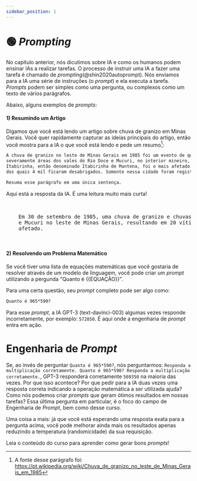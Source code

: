 ```yaml
---
sidebar_position: 1
---
```


# 🟢 *Prompting*

No capítulo anterior, nós dicutimos sobre IA e como os humanos podem ensinar IAs a realizar tarefas. O processo de instruir uma IA a fazer uma tarefa é chamado de *prompting*(@shin2020autoprompt). Nós enviamos para a IA uma série de instruções (o *prompt*) e ela executa a tarefa. *Prompts* podem ser simples como uma pergunta, ou complexos como um texto de vários parágrafos.

Abaixo, alguns exemplos de *prompts*:

#### 1) Resumindo um Artigo

Digamos que você está lendo um artigo sobre chuva de granizo em Minas Gerais. Você quer rapidamente capturar as ideias principais do artigo, então você mostra para a IA o que você está lendo e pede um resumo[^2]:

```txt
A chuva de granizo no leste de Minas Gerais em 1985 foi um evento de queda de granizo e chuvas intensas que afetou
severamente áreas dos vales do Rio Doce e Mucuri, no interior mineiro, em 30 de setembro de 1985. O município de
Itabirinha, então denominado Itabirinha de Mantena, foi o mais afetado. Contava com cerca de 10 mil habitantes em 1985,
dos quais 4 mil ficaram desabrigados. Somente nessa cidade foram registradas vinte vítimas fatais e seiscentos feridos.

Resuma esse parágrafo em uma única sentença.
```

Aqui está a resposta da IA. É uma leitura muito mais curta!

<pre>
  <div className="bluegreen-highlight">
    Em 30 de setembro de 1985, uma chuva de granizo e chuvas intensas atingiu severamente as áreas dos vales do Rio Doce
    e Mucuri no leste de Minas Gerais, resultando em 20 vítimas fatais e 600 feridos em Itabirinha, o município mais
    afetado.
  </div>
</pre>

#### 2) Resolvendo um Problema Matemático

Se você tiver uma lista de equações matemáticas que você gostaria de resolver através de um modelo de linguagem, você pode criar um *prompt* utilizando a pergunda "Quanto é {{EQUAÇÃO}}".

Para uma certa questão, seu *prompt* completo pode ser algo como:

```txt
Quanto é 965*590?
```

Para esse *prompt*, a IA GPT-3 (text-davinci-003) algumas vezes responde incorretamente, por exemplo: `572850`. É aqui onde a engenharia de *prompt* entra em ação.

# Engenharia de *Prompt*

Se, ao invés de perguntar `Quanto é 965*590?`, nós perguntarmos: `Responda a multiplicação corretamente. Quanto é 965*590? Responda a multiplicação corretamente.`, GPT-3 responderá corretamente `569350` na maioria das vezes. Por que isso acontece? Por que pedir para a IA duas vezes uma resposta correta indicando a operação matemática a ser utilizada ajuda? Como nós podemos criar *prompts* que geram ótimos resultados em nossas tarefas? Essa última pergunta em particular, é o foco do campo de Engenharia de *Prompt*, bem como desse curso.

Uma coisa a mais: já que você está esperando uma resposta exata para a pergunta acima, você pode melhorar ainda mais os resultados apenas reduzindo a temperatura (randomicidade) da sua requisição.

Leia o conteúdo do curso para aprender como gerar bons *prompts*!

[^2]: A fonte desse parágrafo foi: https://pt.wikipedia.org/wiki/Chuva_de_granizo_no_leste_de_Minas_Gerais_em_1985